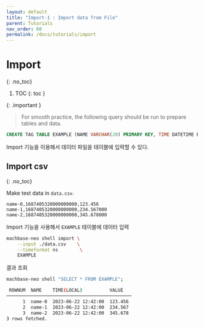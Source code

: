 ```yaml
---
layout: default
title: "Import-1 : Import data from File"
parent: Tutorials
nav_order: 60
permalink: /docs/tutorials/import
---
```


# Import
{: .no_toc}

1. TOC
{: toc }

{: .important }
> For smooth practice, the following query should be run to prepare tables and data.
>
```sql
CREATE TAG TABLE EXAMPLE (NAME VARCHAR(20) PRIMARY KEY, TIME DATETIME BASETIME, VALUE DOUBLE SUMMARIZED);
```
>

Import 기능을 이용해서 데이터 파일을 테이블에 입력할 수 있다.

## Import csv
{: .no_toc}

Make test data in `data.csv`.

```
name-0,1687405320000000000,123.456
name-1,1687405320000000000,234.567000
name-2,1687405320000000000,345.678000
```

Import 기능을 사용해서 `EXAMPLE` 테이블에 데이터 입력

```sh
machbase-neo shell import \
    --input ./data.csv    \
    --timeformat ns        \
    EXAMPLE
```

결과 조회

```sh
machbase-neo shell "SELECT * FROM EXAMPLE";

 ROWNUM  NAME    TIME(LOCAL)          VALUE   
──────────────────────────────────────────────
      1  name-0  2023-06-22 12:42:00  123.456 
      2  name-1  2023-06-22 12:42:00  234.567 
      3  name-2  2023-06-22 12:42:00  345.678 
3 rows fetched.
```

